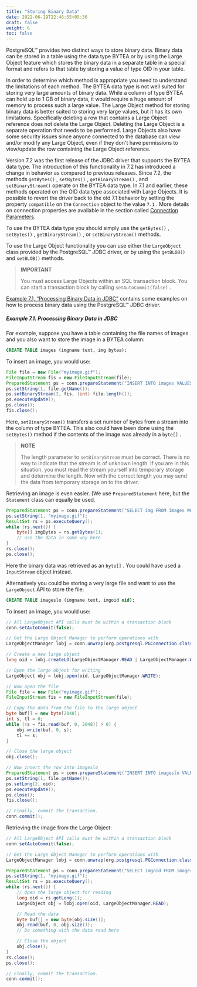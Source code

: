 ```yaml
---
title: "Storing Binary Data"
date: 2022-06-19T22:46:55+05:30
draft: false
weight: 6
toc: false
---
```


PostgreSQL™ provides two distinct ways to store binary data.  Binary data can be stored in a table using the data type BYTEA or by using the Large Object feature which stores the binary data in a separate table in a special format and refers to that table by storing a value of type OID in your table.

In order to determine which method is appropriate you need to understand the limitations of each method. The BYTEA data type is not well suited for storing very large amounts of binary data. While a column of type BYTEA can hold up to 1 GB of binary data, it would require a huge amount of memory to process such a large value. The Large Object method for storing binary data is better suited to storing very large values, but it has its own limitations.  Specifically deleting a row that contains a Large Object reference does not delete the Large Object. Deleting the Large Object is a separate operation that needs to be performed. Large Objects also have some security issues since anyone connected to the database can view and/or modify any Large Object, even if they don't have permissions to view/update the row containing the Large Object reference.

Version 7.2 was the first release of the JDBC driver that supports the BYTEA data type. The introduction of this functionality in 7.2 has introduced a change in behavior as compared to previous releases. Since 7.2, the methods `getBytes()` , `setBytes()` , `getBinaryStream()` , and `setBinaryStream()` operate on the BYTEA data type. In 7.1 and earlier, these methods operated on the OID data type associated with Large Objects. It is possible to revert the driver back to the old 7.1 behavior by setting the property `compatible` on the `Connection` object to the value `7.1` . More details on connection properties are available in the section called [Connection Parameters](/documentation/use/#connection-parameters).

To use the BYTEA data type you should simply use the `getBytes()` , `setBytes()` , `getBinaryStream()` , or `setBinaryStream()` methods.

To use the Large Object functionality you can use either the `LargeObject` class provided by the PostgreSQL™ JDBC driver, or by using the `getBLOB()` and `setBLOB()` methods.

> **IMPORTANT**
>
> You must access Large Objects within an SQL transaction block.  You can start a transaction block by calling `setAutoCommit(false)` .

[Example 7.1, “Processing Binary Data in JDBC”](/documentation/binary-data/#example71processing-binary-data-in-jdbc) contains some examples on how to process binary data using the PostgreSQL™ JDBC
driver.

##### Example 7.1. Processing Binary Data in JDBC

For example, suppose you have a table containing the file names of images and you
also want to store the image in a BYTEA column:

```sql
CREATE TABLE images (imgname text, img bytea);
```

To insert an image, you would use:

```java
File file = new File("myimage.gif");
FileInputStream fis = new FileInputStream(file);
PreparedStatement ps = conn.prepareStatement("INSERT INTO images VALUES (?, ?)");
ps.setString(1, file.getName());
ps.setBinaryStream(2, fis, (int) file.length());
ps.executeUpdate();
ps.close();
fis.close();
```

Here, `setBinaryStream()` transfers a set number of bytes from a stream into the column of type BYTEA. This also could have been done using the `setBytes()` method if the contents of the image was already in a `byte[]` .

> **NOTE**
>
> The length parameter to `setBinaryStream` must be correct. There is no way to indicate that the stream is of unknown length. If you are in this situation, you must read the stream yourself into temporary storage and determine the length. Now with the correct length you may send the data from temporary storage on to the driver.

Retrieving an image is even easier. (We use `PreparedStatement` here, but the `Statement` class can equally be used.

```java
PreparedStatement ps = conn.prepareStatement("SELECT img FROM images WHERE imgname = ?");
ps.setString(1, "myimage.gif");
ResultSet rs = ps.executeQuery();
while (rs.next()) {
    byte[] imgBytes = rs.getBytes(1);
    // use the data in some way here
}
rs.close();
ps.close();
```

Here the binary data was retrieved as an `byte[]` .  You could have used a `InputStream` object instead.

Alternatively you could be storing a very large file and want to use the `LargeObject` API to store the file:

```sql
CREATE TABLE imageslo (imgname text, imgoid oid);
```

To insert an image, you would use:

```java
// All LargeObject API calls must be within a transaction block
conn.setAutoCommit(false);

// Get the Large Object Manager to perform operations with
LargeObjectManager lobj = conn.unwrap(org.postgresql.PGConnection.class).getLargeObjectAPI();

// Create a new large object
long oid = lobj.createLO(LargeObjectManager.READ | LargeObjectManager.WRITE);

// Open the large object for writing
LargeObject obj = lobj.open(oid, LargeObjectManager.WRITE);

// Now open the file
File file = new File("myimage.gif");
FileInputStream fis = new FileInputStream(file);

// Copy the data from the file to the large object
byte buf[] = new byte[2048];
int s, tl = 0;
while ((s = fis.read(buf, 0, 2048)) > 0) {
    obj.write(buf, 0, s);
    tl += s;
}

// Close the large object
obj.close();

// Now insert the row into imageslo
PreparedStatement ps = conn.prepareStatement("INSERT INTO imageslo VALUES (?, ?)");
ps.setString(1, file.getName());
ps.setLong(2, oid);
ps.executeUpdate();
ps.close();
fis.close();

// Finally, commit the transaction.
conn.commit();
```

Retrieving the image from the Large Object:

```java
// All LargeObject API calls must be within a transaction block
conn.setAutoCommit(false);

// Get the Large Object Manager to perform operations with
LargeObjectManager lobj = conn.unwrap(org.postgresql.PGConnection.class).getLargeObjectAPI();

PreparedStatement ps = conn.prepareStatement("SELECT imgoid FROM imageslo WHERE imgname = ?");
ps.setString(1, "myimage.gif");
ResultSet rs = ps.executeQuery();
while (rs.next()) {
    // Open the large object for reading
    long oid = rs.getLong(1);
    LargeObject obj = lobj.open(oid, LargeObjectManager.READ);

    // Read the data
    byte buf[] = new byte[obj.size()];
    obj.read(buf, 0, obj.size());
    // Do something with the data read here

    // Close the object
    obj.close();
}
rs.close();
ps.close();

// Finally, commit the transaction.
conn.commit();
```
